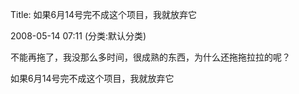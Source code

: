 Title: 如果6月14号完不成这个项目，我就放弃它

2008-05-14 07:11 (分类:默认分类)

不能再拖了，我没那么多时间，很成熟的东西，为什么还拖拖拉拉的呢？

 

如果6月14号完不成这个项目，我就放弃它